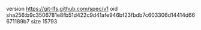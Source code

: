 version https://git-lfs.github.com/spec/v1
oid sha256:b9c3506781e8fb51d422c9d41afe946bf23fbdb7c603306d14414d66671189b7
size 15793

